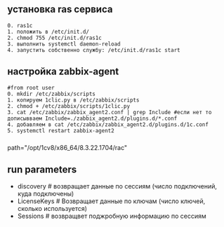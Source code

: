 ## установка ras сервиса
```
0. ras1c
1. положить в /etc/init.d/
2. chmod 755 /etc/init.d/ras1c
3. выполнить systemctl daemon-reload
4. запустить собственно службу: /etc/init.d/ras1c start
```
## настройка zabbix-agent
```
#from root user
0. mkdir /etc/zabbix/scripts  
1. копируем 1clic.py в /etc/zabbix/scripts
2. chmod + /etc/zabbix/scripts/1clic.py
3. cat /etc/zabbix/zabbix_agent2.conf | grep Include #если нет то дописывваем Include=./zabbix_agent2.d/plugins.d/*.conf
4. добавляем в cat /etc/zabbix/zabbix_agent2.d/plugins.d/1c.conf
5. systemctl restart zabbix-agent2
```

###
path="/opt/1cv8/x86_64/8.3.22.1704/rac"
###

## run parameters 
 - discovery  # возвращает данные по сессиям (число подключений, куда подключены)
 - LicenseKeys # Возвращает данные по ключам (число ключей, сколько используется)
 - Sessions # возвращвет поджробную информацию по сессиям
